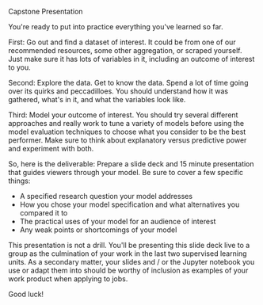 Capstone Presentation

You're ready to put into practice everything you've learned so far.

First: Go out and find a dataset of interest. It could be from one of our recommended resources, some other aggregation, or scraped yourself. Just make sure it has lots of variables in it, including an outcome of interest to you.

Second: Explore the data. Get to know the data. Spend a lot of time going over its quirks and peccadilloes. You should understand how it was gathered, what's in it, and what the variables look like.

Third: Model your outcome of interest. You should try several different approaches and really work to tune a variety of models before using the model evaluation techniques to choose what you consider to be the best performer. Make sure to think about explanatory versus predictive power and experiment with both.

So, here is the deliverable: Prepare a slide deck and 15 minute presentation that guides viewers through your model. Be sure to cover a few specific things:

   * A specified research question your model addresses
   * How you chose your model specification and what alternatives you compared it to
   * The practical uses of your model for an audience of interest
   * Any weak points or shortcomings of your model

This presentation is not a drill. You'll be presenting this slide deck live to a group as the culmination of your work in the last two supervised learning units. As a secondary matter, your slides and / or the Jupyter notebook you use or adapt them into should be worthy of inclusion as examples of your work product when applying to jobs.

Good luck!
